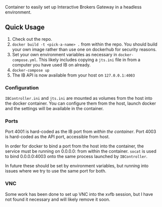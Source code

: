 Container to easily set up Interactive Brokers Gateway in a headless environment.

## Quick Usage
1) Check out the repo.
2) `docker build -t <pick-a-name> .` from within the repo. You should build your own image rather than use one on dockerhub for security reasons.
3) Set your own environment variables as necessary in `docker-compose.yml`. This likely includes copying a `jts.ini` file in from a computer you have used IB on already.
4) `docker-compose up`
5) The IB API is now available from your host on `127.0.0.1:4003`

### Configuration
`IBController.ini` and `jts.ini` are mounted as volumes from the host into the docker container. You can configure them from the host, launch docker and the settings will be available in the container.

### Ports
Port 4001 is hard-coded as the IB port from *within the container*.
Port 4003 is hard-coded as the API port, accessible from host.

In order for docker to bind a port from the host into the container, the service must be running on 0.0.0.0:<port> from within the container. `socat` is used to bind 0.0.0.0:4003 onto the same process launched by `IBController`.

In future these should be set by environment variables, but running into issues where we try to use the same port for both.

### VNC
Some work has been done to set up VNC into the xvfb session, but I have not found it necessary and will likely remove it soon.
